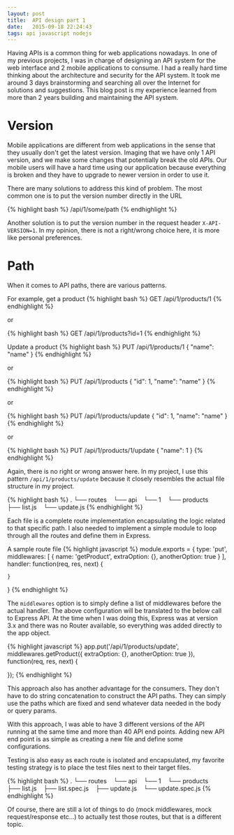 ```yaml
---
layout: post
title:  API design part 1
date:   2015-09-18 22:24:43
tags: api javascript nodejs
---
```

Having APIs is a common thing for web applications nowadays. In one of my previous projects, I was in charge of designing an API system for the web interface and 2 mobile applications to consume. I had a really hard time thinking about the architecture and security for the API system. It took me around 3 days brainstorming and searching all over the Internet for solutions and suggestions. This blog post is my experience learned from more than 2 years building and maintaining the API system.

# Version
Mobile applications are different from web applications in the sense that they usually don't get the latest version. Imaging that we have only 1 API version, and we make some changes that potentially break the old APIs. Our mobile users will have a hard time using our application because everything is broken and they have to upgrade to newer version in order to use it.

There are many solutions to address this kind of problem. The most common one is to put the version number directly in the URL

{% highlight bash %}
/api/1/some/path
{% endhighlight %}

Another solution is to put the version number in the request header `X-API-VERSION=1`. In my opinion, there is not a right/wrong choice here, it is more like personal preferences.

# Path
When it comes to API paths, there are various patterns.

For example, get a product
{% highlight bash %}
GET /api/1/products/1
{% endhighlight %}

or

{% highlight bash %}
GET /api/1/products?id=1
{% endhighlight %}

Update a product
{% highlight bash %}
PUT /api/1/products/1
{
    "name": "name"
}
{% endhighlight %}

or

{% highlight bash %}
PUT /api/1/products
{
    "id": 1,
    "name": "name"
}
{% endhighlight %}

or

{% highlight bash %}
PUT /api/1/products/update
{
    "id": 1,
    "name": "name"
}
{% endhighlight %}

or

{% highlight bash %}
PUT /api/1/products/1/update
{
    "name": 1
}
{% endhighlight %}

Again, there is no right or wrong answer here. In my project, I use this pattern `/api/1/products/update` because it closely resembles the actual file structure in my project.

{% highlight bash %}
.
└── routes
    └── api
        └── 1
           └── products
                ├── list.js
                └── update.js
{% endhighlight %}

Each file is a complete route implementation encapsulating the logic related to that specific path. I also needed to implement a simple module to loop through all the routes and define them in Express.

A sample route file
{% highlight javascript %}
module.exports = {
    type: 'put',
    middlewares: [
        {
            name: 'getProduct',
            extraOption: {},
            anotherOption: true
        }
    ],
    handler: function(req, res, next) {

    }
}
{% endhighlight %}

The `middlewares` option is to simply define a list of middlewares before the actual handler. The above configuration will be translated to the below call to Express API. At the time when I was doing this, Express was at version 3.x and there was no Router available, so everything was added directly to the app object.

{% highlight javascript %}
app.put('/api/1/products/update', middlewares.getProduct({
    extraOption: {},
    anotherOption: true
}), function(req, res, next) {

});
{% endhighlight %}

This approach also has another advantage for the consumers. They don't have to do string concatenation to construct the API paths. They can simply use the paths which are fixed and send whatever data needed in the body or query params.

With this approach, I was able to have 3 different versions of the API running at the same time and more than 40 API end points. Adding new API end point is as simple as creating a new file and define some configurations.

Testing is also easy as each route is isolated and encapsulated, my favorite testing strategy is to place the test files next to their target files.

{% highlight bash %}
.
└── routes
    └── api
        └── 1
           └── products
                ├── list.js
                ├── list.spec.js
                ├── update.js
                └── update.spec.js
{% endhighlight %}

Of course, there are still a lot of things to do (mock middlewares, mock request/response etc...) to actually test those routes, but that is a different topic.